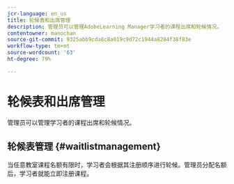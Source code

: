 ```yaml
---
jcr-language: en_us
title: 轮候表和出席管理
description: 管理员可以管理AdobeLearning Manager学习者的课程出席和轮候情况。
contentowner: manochan
source-git-commit: 9325abb9cda8c8a019c9d72c1944a8284f38f83e
workflow-type: tm+mt
source-wordcount: '63'
ht-degree: 79%

---
```




# 轮候表和出席管理

管理员可以管理学习者的课程出席和轮候情况。

## 轮候表管理 {#waitlistmanagement}

当任意教室课程名额有限时，学习者会根据其注册顺序进行轮候。管理员分配名额后，学习者就能立即注册课程。
